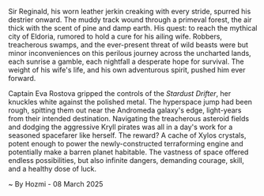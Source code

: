 
Sir Reginald, his worn leather jerkin creaking with every stride, spurred his destrier onward.  The muddy track wound through a primeval forest, the air thick with the scent of pine and damp earth.  His quest: to reach the mythical city of Eldoria, rumored to hold a cure for his ailing wife.  Robbers, treacherous swamps, and the ever-present threat of wild beasts were but minor inconveniences on this perilous journey across the uncharted lands, each sunrise a gamble, each nightfall a desperate hope for survival.  The weight of his wife's life, and his own adventurous spirit, pushed him ever forward.

Captain Eva Rostova gripped the controls of the *Stardust Drifter*, her knuckles white against the polished metal.  The hyperspace jump had been rough, spitting them out near the Andromeda galaxy's edge, light-years from their intended destination.  Navigating the treacherous asteroid fields and dodging the aggressive Kryll pirates was all in a day's work for a seasoned spacefarer like herself.  The reward? A cache of Xylos crystals, potent enough to power the newly-constructed terraforming engine and potentially make a barren planet habitable.  The vastness of space offered endless possibilities, but also infinite dangers, demanding courage, skill, and a healthy dose of luck.

~ By Hozmi - 08 March 2025
